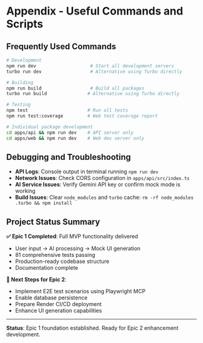 # Appendix - Useful Commands and Scripts

## Frequently Used Commands

```bash
# Development
npm run dev                    # Start all development servers
turbo run dev                  # Alternative using Turbo directly

# Building
npm run build                  # Build all packages
turbo run build               # Alternative using Turbo directly

# Testing
npm test                      # Run all tests
npm run test:coverage         # Web test coverage report

# Individual package development
cd apps/api && npm run dev    # API server only
cd apps/web && npm run dev    # Web dev server only
```

## Debugging and Troubleshooting

- **API Logs**: Console output in terminal running `npm run dev`
- **Network Issues**: Check CORS configuration in `apps/api/src/index.ts`
- **AI Service Issues**: Verify Gemini API key or confirm mock mode is working
- **Build Issues**: Clear `node_modules` and `turbo` cache: `rm -rf node_modules .turbo && npm install`

## Project Status Summary

**✅ Epic 1 Completed**: Full MVP functionality delivered
- User input → AI processing → Mock UI generation
- 81 comprehensive tests passing
- Production-ready codebase structure
- Documentation complete

**🔄 Next Steps for Epic 2**:
- Implement E2E test scenarios using Playwright MCP
- Enable database persistence
- Prepare Render CI/CD deployment
- Enhance UI generation capabilities

---

**Status**: Epic 1 foundation established. Ready for Epic 2 enhancement development.